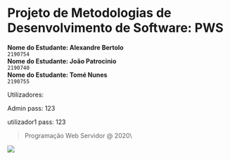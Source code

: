 # Projeto de Metodologias de Desenvolvimento de Software: PWS

**Nome do Estudante: Alexandre Bertolo**\
`2190754`\
**Nome do Estudante: João Patrocinio**\
`2190740`\
**Nome do Estudante: Tomé Nunes**\
`2190755`

Utilizadores:

Admin
pass: 123

utilizador1
pass: 123

> Programação Web Servidor @ 2020\

![](https://www.ipleiria.pt/wp-content/themes/ipleiria/img/logo_ipl_header.png)
